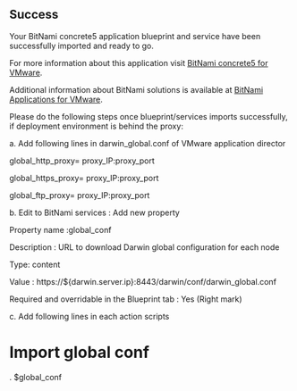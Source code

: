 [BitNami Applications for VMware]: http://bitnami.org/vmware "BitNami Applications for VMware"
[BitNami concrete5 for VMware]: http://bitnami.org/vmware/concrete5 "BitNami concrete5 for VMware"


## Success
Your BitNami concrete5 application blueprint and service have been successfully imported and ready to go.

For more information about this application visit [BitNami concrete5 for VMware].

Additional information about BitNami solutions is available at [BitNami Applications for VMware].

Please do the following steps once blueprint/services imports successfully, if deployment environment is behind the proxy:

a. Add following lines in darwin_global.conf of VMware application director

global_http_proxy= proxy_IP:proxy_port

global_https_proxy= proxy_IP:proxy_port

global_ftp_proxy= proxy_IP:proxy_port

b. Edit to BitNami services : Add new property

Property name :global_conf

Description : URL to download Darwin global configuration for each node

Type: content

Value : https://${darwin.server.ip}:8443/darwin/conf/darwin_global.conf

Required and overridable in the Blueprint tab : Yes (Right mark)

c. Add following lines in each action scripts

  # Import global conf

. $global_conf
